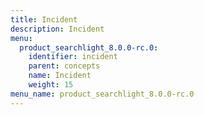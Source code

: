 ```yaml
---
title: Incident
description: Incident
menu:
  product_searchlight_8.0.0-rc.0:
    identifier: incident
    parent: concepts
    name: Incident
    weight: 15
menu_name: product_searchlight_8.0.0-rc.0
---
```

